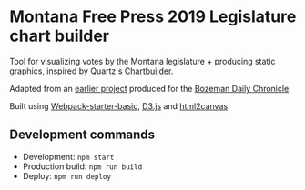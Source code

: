 # Montana Free Press 2019 Legislature chart builder

Tool for visualizing votes by the Montana legislature + producing static graphics, inspired by Quartz's [Chartbuilder](http://quartz.github.io/Chartbuilder/).

Adapted from an [earlier project](https://github.com/eidietrich/mt-leg-vote-viz) produced for the [Bozeman Daily Chronicle](https://www.bozemandailychronicle.com/).

Built using [Webpack-starter-basic](https://github.com/lifenautjoe/webpack-starter-basic), [D3.js](https://d3js.org) and [html2canvas](https://html2canvas.hertzen.com/).

## Development commands

- Development: ```npm start```
- Production build: ```npm run build```
- Deploy: ```npm run deploy```